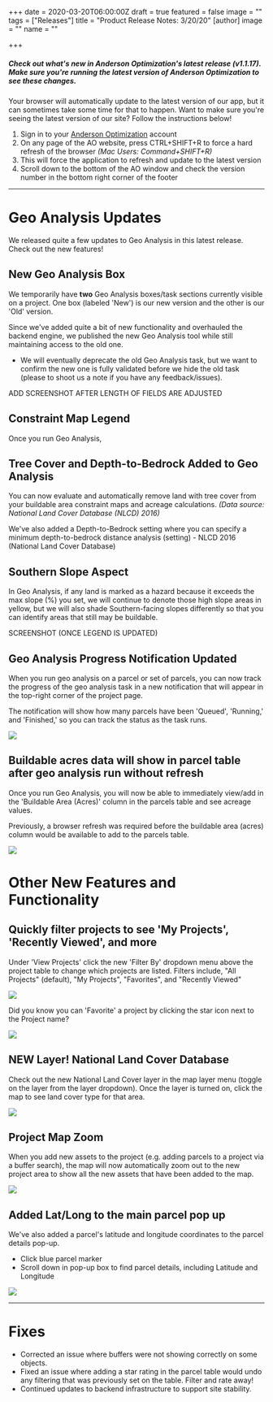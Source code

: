 +++
date = 2020-03-20T06:00:00Z
draft = true
featured = false
image = ""
tags = ["Releases"]
title = "Product Release Notes: 3/20/20"
[author]
image = ""
name = ""

+++
##### _Check out what's new in Anderson Optimization's latest release (v1.1.17). Make sure you're running the latest version of Anderson Optimization to see these changes._

Your browser will automatically update to the latest version of our app, but it can sometimes take some time for that to happen. Want to make sure you're seeing the latest version of our site? Follow the instructions below!

1. Sign in to your [Anderson Optimization](https://energy-opt.auth0.com/login?state=g6Fo2SBzNTN6Sm1hM2tnUk11cXpmUG9NNERkMHd4N1lObmlyeKN0aWTZIFdaVjNDdHFSR2lGSTV6Uk9DY3BTcmlUODFJQTlaMlIyo2NpZNkgdDVqOElEcG9scERBOHY5Vm1DQUd4dWpiakwwN29OWUg&client=t5j8IDpolpDA8v9VmCAGxujbjL07oNYH&protocol=oauth2&response_type=token%20id_token&redirect_uri=https%3A%2F%2Fandersonopt.com%2Fauth%2Fcallback&audience=https%3A%2F%2Fenergy-opt.auth0.com%2Fuserinfo&nonce=mSRK_Q3Uw7s\~HbtnLshx8fxuUX1l7H73&scope=openid%20profile%20email&auth0Client=eyJuYW1lIjoiYW5ndWxhci1hdXRoMCIsInZlcnNpb24iOiIzLjAuNCIsImVudiI6eyJhdXRoMC1qcyI6IjkuMTAuNCIsImF1dGgwLmpzIjoiOS4xMC40In19 "login") account
2. On any page of the AO website, press CTRL+SHIFT+R to force a hard refresh of the browser _(Mac Users: Command+SHIFT+R)_
3. This will force the application to refresh and update to the latest version
4. Scroll down to the bottom of the AO window and check the version number in the bottom right corner of the footer

***

# **Geo Analysis Updates**

We released quite a few updates to Geo Analysis in this latest release. Check out the new features!

## New Geo Analysis Box

We temporarily have **two** Geo Analysis boxes/task sections currently visible on a project. One box (labeled 'New') is our new version and the other is our 'Old' version.

Since we've added quite a bit of new functionality and overhauled the backend engine, we published the new Geo Analysis tool while still maintaining access to the old one.

* We will eventually deprecate the old Geo Analysis task, but we want to confirm the new one is fully validated before we hide the old task (please to shoot us a note if you have any feedback/issues).

ADD SCREENSHOT AFTER LENGTH OF FIELDS ARE ADJUSTED

## Constraint Map Legend

Once you run Geo Analysis,

## Tree Cover and Depth-to-Bedrock Added to Geo Analysis

You can now evaluate and automatically remove land with tree cover from your buildable area constraint maps and acreage calculations. _(Data source: National Land Cover Database (NLCD) 2016)_

We've also added a Depth-to-Bedrock setting where you can specify a minimum depth-to-bedrock distance analysis (setting) - NLCD 2016 (National Land Cover Database)

## Southern Slope Aspect

In Geo Analysis, if any land is marked as a hazard because it exceeds the max slope (%) you set, we will continue to denote those high slope areas in yellow, but we will also shade Southern-facing slopes differently so that you can identify areas that still may be buildable.

SCREENSHOT (ONCE LEGEND IS UPDATED)

## Geo Analysis Progress Notification Updated

When you run geo analysis on a parcel or set of parcels, you can now track the progress of the geo analysis task in a new notification that will appear in the top-right corner of the project page.

The notification will show how many parcels have been 'Queued', 'Running,' and 'Finished,' so you can track the status as the task runs.

![](/images/NewGeoAnalysisStatusNotification.png)

## Buildable acres data will show in parcel table after geo analysis run without refresh

Once you run Geo Analysis, you will now be able to immediately view/add in the 'Buildable Area (Acres)' column in the parcels table and see acreage values.

Previously, a browser refresh was required before the buildable area (acres) column would be available to add to the parcels table.

![](/images/BuildableAreaCalc.png)

# **Other New Features and Functionality**

## Quickly filter projects to see 'My Projects', 'Recently Viewed', and more

Under 'View Projects' click the new 'Filter By' dropdown menu above the project table to change which projects are listed. Filters include, "All Projects" (default), "My Projects", "Favorites", and "Recently Viewed"

![](/images/FilterByDropdown.png)

Did you know you can 'Favorite' a project by clicking the star icon next to the Project name?

![](/images/Favorite.png)

## NEW Layer! National Land Cover Database

Check out the new National Land Cover layer in the map layer menu (toggle on the layer from the layer dropdown). Once the layer is turned on, click the map to see land cover type for that area.

![](/images/NLCD.png)

## Project Map Zoom

When you add new assets to the project (e.g. adding parcels to a project via a buffer search), the map will now automatically zoom out to the new project area to show all the new assets that have been added to the map.

![](/images/ProjectZoom.png)

## Added Lat/Long to the main parcel pop up

We've also added a parcel's latitude and longitude coordinates to the parcel details pop-up.

* Click blue parcel marker
* Scroll down in pop-up box to find parcel details, including Latitude and Longitude

![](/images/LatLongPopUp.png)

***

# **Fixes**

* Corrected an issue where buffers were not showing correctly on some objects.
* Fixed an issue where adding a star rating in the parcel table would undo any filtering that was previously set on the table. Filter and rate away!
* Continued updates to backend infrastructure to support site stability.